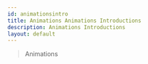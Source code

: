 ```yaml
---
id: animationsintro
title: Animations Animations Introductions
description: Animations Introductions
layout: default
---
```


> Animations

#
